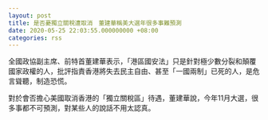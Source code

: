 ```yaml
---
layout: post
title: 是否憂獨立關稅遭取消　董建華稱美大選年很多事難預測
date: 2020-05-25 22:03:55.000000000 +08:00
categories: rss
---
```


全國政協副主席、前特首董建華表示，「港區國安法」只是針對極少數分裂和顛覆國家政權的人，批評指責香港將失去民主自由、甚至「一國兩制」已死的人，是危言聳聽，制造恐慌。

對於會否擔心美國取消香港的「獨立關稅區」待遇，董建華說，今年11月大選，很多事都不可預測，對某些人的說話不用太認真。
